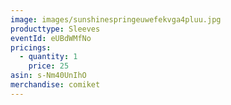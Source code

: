 ```yaml
---
image: images/sunshinespringeuwefekvga4pluu.jpg
producttype: Sleeves
eventId: eUBdWMfNo
pricings:
  - quantity: 1
    price: 25
asin: s-Nm40UnIhO
merchandise: comiket
---
```

